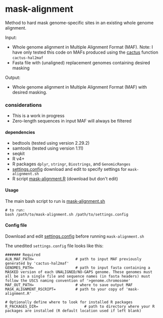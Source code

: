 # mask-alignment

Method to hard mask genome-specific sites in an existing whole genome alignment.

Input:
- Whole genome alignment in Multiple Alignment Format (MAF). Note: I have only tested this code on MAFs produced using the [cactus](https://github.com/ComparativeGenomicsToolkit/cactus/blob/master/README.md) function `cactus-hal2maf`
- Fasta file with (unaligned) replacement genomes containing desired masking

Output:
- Whole genome alignment in Multiple Alignment Format (MAF) with desired masking.

### considerations
- This is a work in progress
- Zero-length sequences in input MAF will always be filtered


#### dependencies
- bedtools (tested using version 2.29.2)
- samtools (tested using version 1.11)
- seqkit 
- R v4+
- R packages `dplyr`, `stringr`, `Biostrings`, and `GenomicRanges`
- [settings.config](https://github.com/JeffWeinell/mask-alignment/blob/main/settings.config) download and edit to specify settings for `mask-alignment.sh`
- R script [mask-alignment.R](https://github.com/JeffWeinell/mask-alignment/blob/main/bin/mask-alignment.R) (download but don't edit)

#### Usage

The main bash script to run is [mask-alignment.sh](https://github.com/JeffWeinell/mask-alignment/blob/main/bin/mask-alignment.sh)

```
# to run:
bash /path/to/mask-alignment.sh /path/to/settings.config
```

#### Config file

Download and edit [settings.config](https://github.com/JeffWeinell/mask-alignment/blob/main/settings.config) before running `mask-alignment.sh`

The unedited `settings.config` file looks like this:

```
####### Required
ALN_MAF_PATH=                   # path to input MAF previously generated by 'cactus-hal2maf'
GENOMES_PATH=                   # path to input fasta containing a MASKED version of each UNALIGNED/NO-GAPS genome. These genomes must all be in a single file and sequence names (in fasta headers) must follow the USCS naming convention of '>genome.chromosome'
MAF_OUT_PATH=                   # where to save output MAF
MASK_ALIGNMENT_RSCRIPT=         # path to your copy of 'mask-alignment.R'

# Optionally define where to look for installed R packages
R_PACKAGES_DIR=                     # path to directory where your R packages are installed (R default location used if left blank)

```








